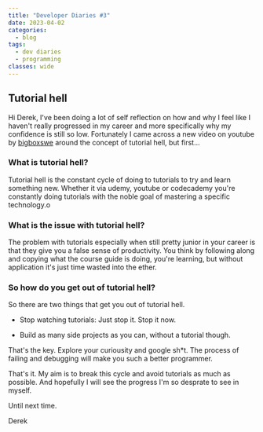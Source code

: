 ```yaml
---
title: "Developer Diaries #3"
date: 2023-04-02
categories:
  - blog
tags:
  - dev diaries
  - programming
classes: wide
---
```


## Tutorial hell

Hi Derek, I've been doing a lot of self reflection on how and why I feel like I haven't really progressed in my career and more specifically why my confidence is still so low.
Fortunately I came across a new video on youtube by [bigboxswe](https://www.youtube.com/watch?v=343EWZS9O88) around the concept of tutorial hell, but first...

### What is tutorial hell?

Tutorial hell is the constant cycle of doing to tutorials to try and learn something new. Whether it via udemy, youtube or codecademy you're constantly doing tutorials with the noble goal of mastering a specific technology.o

### What is the issue with tutorial hell?

The problem with tutorials especially when still pretty junior in your career is that they give you a false sense of productivity. You think by following along and copying what the course guide is doing, you're learning, but without
application it's just time wasted into the ether.

### So how do you get out of tutorial hell?

So there are two things that get you out of tutorial hell.

- Stop watching tutorials: Just stop it. Stop it now.

- Build as many side projects as you can, without a tutorial though.

That's the key. Explore your curiousity and google sh\*t. The process of failing and debugging will make you such a better programmer.

That's it. My aim is to break this cycle and avoid tutorials as much as possible. And hopefully I will see the progress I'm so desprate to see in myself.

Until next time.

Derek
